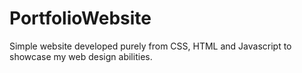 # PortfolioWebsite
Simple website developed purely from CSS, HTML and Javascript to showcase my web design abilities.
